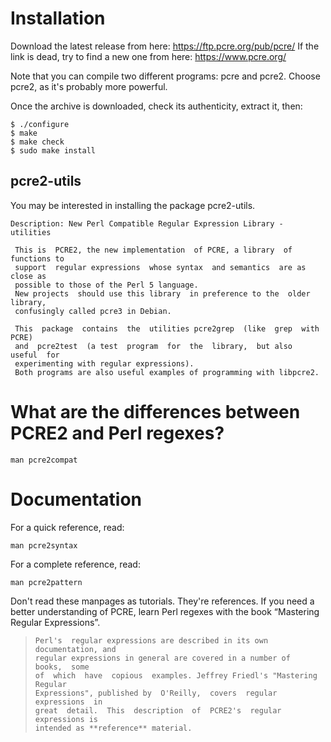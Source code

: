 # Installation

Download the latest release from here: <https://ftp.pcre.org/pub/pcre/>
If the link is dead, try to find a new one from here: <https://www.pcre.org/>

Note that you can compile two different programs: pcre and pcre2.
Choose pcre2, as it's probably more powerful.

Once the archive is downloaded, check its authenticity, extract it, then:

    $ ./configure
    $ make
    $ make check
    $ sudo make install

## pcre2-utils

You may be interested in installing the package pcre2-utils.

    Description: New Perl Compatible Regular Expression Library - utilities

     This is  PCRE2, the new implementation  of PCRE, a library  of functions to
     support  regular expressions  whose syntax  and semantics  are as  close as
     possible to those of the Perl 5 language.
     New projects  should use this library  in preference to the  older library,
     confusingly called pcre3 in Debian.

     This  package  contains  the  utilities pcre2grep  (like  grep  with  PCRE)
     and  pcre2test  (a test  program  for  the  library,  but also  useful  for
     experimenting with regular expressions).
     Both programs are also useful examples of programming with libpcre2.

##
# What are the differences between PCRE2 and Perl regexes?

    man pcre2compat

##
# Documentation

For a quick reference, read:

    man pcre2syntax

For a complete reference, read:

    man pcre2pattern

Don't read these manpages as tutorials.
They're references.
If you  need a better  understanding of PCRE, learn  Perl regexes with  the book
“Mastering Regular Expressions”.

>     Perl's  regular expressions are described in its own documentation, and
>     regular expressions in general are covered in a number of  books,  some
>     of  which  have  copious  examples. Jeffrey Friedl's "Mastering Regular
>     Expressions", published by  O'Reilly,  covers  regular  expressions  in
>     great  detail.  This  description  of  PCRE2's  regular  expressions is
>     intended as **reference** material.

